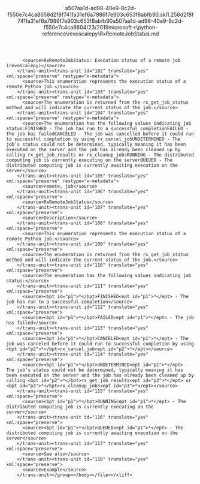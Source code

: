 <?xml version="1.0"?><xliff version="1.2" xmlns="urn:oasis:names:tc:xliff:document:1.2" xmlns:xsi="http://www.w3.org/2001/XMLSchema-instance" xsi:schemaLocation="urn:oasis:names:tc:xliff:document:1.2 xliff-core-1.2-transitional.xsd"><file datatype="xml" original="RxRemoteJobStatus.md" source-language="en-US" target-language="en-US"><header><tool tool-id="mdxliff" tool-name="mdxliff" tool-version="1.0-1931010" tool-company="Microsoft" /><xliffext:skl_file_name xmlns:xliffext="urn:microsoft:content:schema:xliffextensions">a507aa1d-ad98-40e9-8c2d-f550e7c4ca8658d2f8f741fa31ef6a7986f7e903c653f8abfb90.skl</xliffext:skl_file_name><xliffext:version xmlns:xliffext="urn:microsoft:content:schema:xliffextensions">1.2</xliffext:version><xliffext:ms.openlocfilehash xmlns:xliffext="urn:microsoft:content:schema:xliffextensions">58d2f8f741fa31ef6a7986f7e903c653f8abfb90</xliffext:ms.openlocfilehash><xliffext:ms.sourcegitcommit xmlns:xliffext="urn:microsoft:content:schema:xliffextensions">a507aa1d-ad98-40e9-8c2d-f550e7c4ca86</xliffext:ms.sourcegitcommit><xliffext:ms.lasthandoff xmlns:xliffext="urn:microsoft:content:schema:xliffextensions">04/23/2019</xliffext:ms.lasthandoff><xliffext:ms.openlocfilepath xmlns:xliffext="urn:microsoft:content:schema:xliffextensions">microsoft-r\python-reference\revoscalepy\RxRemoteJobStatus.md</xliffext:ms.openlocfilepath></header><body><group id="content" extype="content"><trans-unit id="101" translate="yes" xml:space="preserve" restype="x-metadata">
          <source>RxRemoteJobStatus: Execution status of a remote job (revoscalepy)</source>
        </trans-unit><trans-unit id="102" translate="yes" xml:space="preserve" restype="x-metadata">
          <source>This enumeration represents the execution status of a remote Python job.</source>
        </trans-unit><trans-unit id="103" translate="yes" xml:space="preserve" restype="x-metadata">
          <source>The enumeration is returned from the rx_get_job_status method and will indicate the current status of the job.</source>
        </trans-unit><trans-unit id="104" translate="yes" xml:space="preserve" restype="x-metadata">
          <source>The enumeration has the following values indicating job status:FINISHED - The job has run to a successful completionFAILED - The job has failedCANCELED - The job was cancelled before it could run to successful completion by using rx_cancel_jobUNDETERMINED - The job’s status could not be determined, typically meaning it has been executed on the server and the job has already been cleaned up by calling rx_get_job_results or rx_cleanup_jobsRUNNING - The distributed computing job is currently executing on the serverQUEUED - The distributed computing job is currently awaiting execution on the server</source>
        </trans-unit><trans-unit id="105" translate="yes" xml:space="preserve" restype="x-metadata">
          <source>remote, job</source>
        </trans-unit><trans-unit id="106" translate="yes" xml:space="preserve">
          <source>RxRemoteJobStatus</source>
        </trans-unit><trans-unit id="107" translate="yes" xml:space="preserve">
          <source>Description</source>
        </trans-unit><trans-unit id="108" translate="yes" xml:space="preserve">
          <source>This enumeration represents the execution status of a remote Python job.</source>
        </trans-unit><trans-unit id="109" translate="yes" xml:space="preserve">
          <source>The enumeration is returned from the rx_get_job_status method and will indicate the current status of the job.</source>
        </trans-unit><trans-unit id="110" translate="yes" xml:space="preserve">
          <source>The enumeration has the following values indicating job status:</source>
        </trans-unit><trans-unit id="111" translate="yes" xml:space="preserve">
          <source><bpt id="p1">*</bpt>FINISHED<ept id="p1">*</ept> - The job has run to a successful completion</source>
        </trans-unit><trans-unit id="112" translate="yes" xml:space="preserve">
          <source><bpt id="p1">*</bpt>FAILED<ept id="p1">*</ept> - The job has failed</source>
        </trans-unit><trans-unit id="113" translate="yes" xml:space="preserve">
          <source><bpt id="p1">*</bpt>CANCELED<ept id="p1">*</ept> - The job was canceled before it could run to successful completion by using <bpt id="p2">*</bpt>rx_cancel_job<ept id="p2">*</ept></source>
        </trans-unit><trans-unit id="114" translate="yes" xml:space="preserve">
          <source><bpt id="p1">*</bpt>UNDETERMINED<ept id="p1">*</ept> - The job’s status could not be determined, typically meaning it has been executed on the server and the job has already been cleaned up by calling <bpt id="p2">*</bpt>rx_get_job_results<ept id="p2">*</ept> or <bpt id="p3">*</bpt>rx_cleanup_jobs<ept id="p3">*</ept></source>
        </trans-unit><trans-unit id="115" translate="yes" xml:space="preserve">
          <source><bpt id="p1">*</bpt>RUNNING<ept id="p1">*</ept> - The distributed computing job is currently executing on the server</source>
        </trans-unit><trans-unit id="116" translate="yes" xml:space="preserve">
          <source><bpt id="p1">*</bpt>QUEUED<ept id="p1">*</ept> - The distributed computing job is currently awaiting execution on the server</source>
        </trans-unit><trans-unit id="117" translate="yes" xml:space="preserve">
          <source>See also</source>
        </trans-unit><trans-unit id="118" translate="yes" xml:space="preserve">
          <source>Example</source>
        </trans-unit></group></body></file></xliff>